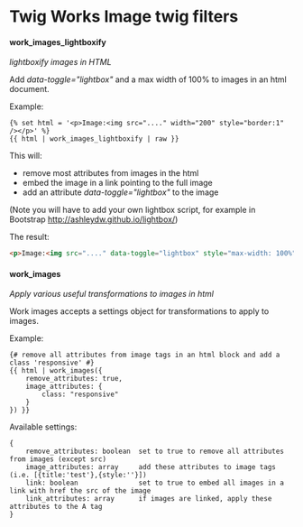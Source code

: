 # Twig Works Image twig filters


#### work_images_lightboxify
*lightboxify images in HTML*

Add *data-toggle="lightbox"* and a max width of 100% to images in an html document.

Example:

```twig
{% set html = '<p>Image:<img src="...." width="200" style="border:1" /></p>' %}
{{ html | work_images_lightboxify | raw }}
```

This will:
- remove most attributes from images in the html
- embed the image in a link pointing to the full image
- add an attribute *data-toggle="lightbox"* to the image

(Note you will have to add your own lightbox script, for example in Bootstrap
http://ashleydw.github.io/lightbox/)

The result:

```html
<p>Image:<img src="...." data-toggle="lightbox" style="max-width: 100%" /></p>
```

#### work_images

*Apply various useful transformations to images in html*

Work images accepts a settings object for transformations to apply to images.

Example:

```twig
{# remove all attributes from image tags in an html block and add a class 'responsive' #}
{{ html | work_images({ 
    remove_attributes: true,
    image_attributes: {
        class: "responsive"
    }
}) }}
```

Available settings:

```
{
    remove_attributes: boolean  set to true to remove all attributes from images (except src)
    image_attributes: array     add these attributes to image tags (i.e. [{title:'test'},{style:''}])
    link: boolean               set to true to embed all images in a link with href the src of the image
    link_attributes: array      if images are linked, apply these attributes to the A tag
}
```

